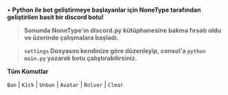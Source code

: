 • **Python ile bot geliştirmeye başlayanlar için NoneType tarafından geliştirilen basit bir discord botu!**

> **Sonunda NoneType'ın discord.py kütüphanesine bakma fırsatı oldu ve üzerinde çalışmalara başladı.**

> **`settings` Dosyasını kendinize göre düzenleyip, consol'a `python main.py` yazarak botu çalıştırabilirsiniz.**

**Tüm Komutlar**

`Ban` | `Kick` | `Unban` | `Avatar` | `Rolver` | `Clear`
